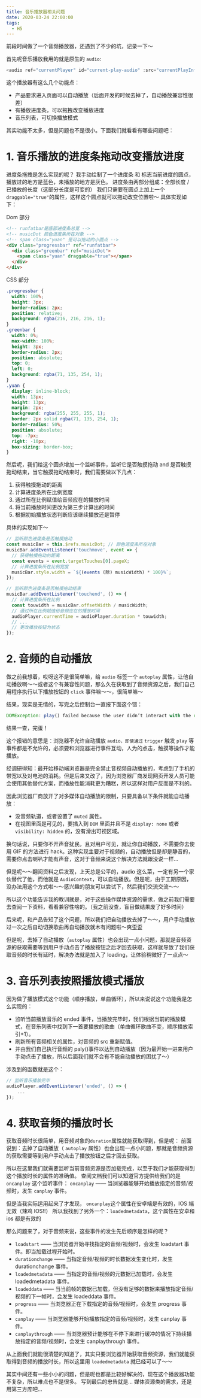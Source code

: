 ```yaml
---
title: 音乐播放器相关问题
date: 2020-03-24 22:00:00
tags:
  - H5
---
```


前段时间做了一个音频播放器，还遇到了不少的坑，记录一下～

<!-- more -->

首先呢音乐播放我用的就是原生的 `audio`:

```js
<audio ref="currentPlayer" id="current-play-audio" :src="currentPlayInfos.src"></audio>
```

这个播放器有这么几个功能点：

- 产品要求进入页面可以自动播放（后面开发的时候去掉了，自动播放兼容性很差）
- 有播放进度条，可以拖拽改变播放进度
- 音乐列表，可切换播放模式

其实功能不太多，但是问题也不是很小。下面我们就看看有哪些问题吧：

# 1. 音乐播放的进度条拖动改变播放进度

进度条拖拽是怎么实现的呢？
我手动绘制了一个进度条 和 标志当前进度的圆点，播放过的地方是蓝色，未播放的地方是灰色。
进度条由两部分组成：全部长度 / 已播放的长度（这部分长度是可变的）
我们只需要在圆点上加上一个 `draggable="true"`的属性，这样这个圆点就可以拖动改变位置啦～
具体实现如下：

Dom 部分

```html
<!-- runfatbar是底部进度条总宽 -->
<!-- musicDot 颜色进度条所在对象 -->
<!-- span class="yuan" 是可以拖动的小圆点 -->
<div class="progressbar" ref="runfatbar">
  <div class="greenbar" ref="musicDot">
    <span class="yuan" draggable="true"></span>
  </div>
</div>
```

CSS 部分

```css
.progressbar {
  width: 100%;
  height: 3px;
  border-radius: 2px;
  position: relative;
  background: rgba(216, 216, 216, 1);
}
.greenbar {
  width: 0%;
  max-width: 100%;
  height: 3px;
  border-radius: 2px;
  position: absolute;
  top: 0;
  left: 0;
  background: rgba(71, 135, 254, 1);
}
.yuan {
  display: inline-block;
  width: 13px;
  height: 13px;
  margin: 2px;
  background: rgba(255, 255, 255, 1);
  border: 2px solid rgba(71, 135, 254, 1);
  border-radius: 50%;
  position: absolute;
  top: -7px;
  right: -10px;
  box-sizing: border-box;
}
```

然后呢，我们给这个圆点增加一个监听事件，监听它是否触摸拖动 and 是否触摸拖动结束，当它触摸拖动结束时，我们需要做以下几点：

1. 获得触摸拖动的距离
2. 计算进度条所在比例宽度
3. 通过所在比例赋值给音频应在的播放时间
4. 将当前播放时间更改为第三步计算出的时间
5. 根据初始播放状态判断应该继续播放还是暂停

具体的实现如下～

```js
// 监听颜色进度条是否触摸拖动
const musicBar = this.$refs.musicDot; // 颜色进度条所在对象
musicBar.addEventListener('touchmove', event => {
  // 获得触摸拖动的距离
  const events = event.targetTouches[0].pageX;
  // 计算进度条所在比例宽度
  musicBar.style.width = `${(events (除) musicWidth) * 100}%`;
});

// 监听颜色进度条是否触摸拖动结束
musicBar.addEventListener('touchend', () => {
  // 计算进度条所在比例
  const touwidth = musicBar.offsetWidth / musicWidth;
  // 通过所在比例赋值给音频应在的播放时间
  audioPlayer.currentTime = audioPlayer.duration * touwidth;
  // ...
  // 更改播放按钮为状态
});
```

# 2. 音频的自动播放

做之前我想着，哎呀这不是很简单嘛，给 `audio` 标签一个 `autoplay` 属性，让他自动播放啊～～或者这个有兼容性问题，那么久在获取到了音频资源之后，我们自己用程序执行以下播放按钮的 `click` 事件嘛～～，很简单嘛～

结果，现实是无情的，写完之后控制台一直报下面这个错：

```js
DOMException: play() failed because the user didn’t interact with the document first.
```

结果一查，完蛋！

这个报错的意思是：浏览器不允许自动播放 `audio，即使通过` `trigger` 触发 `play` 等事件都是不允许的，必须要和浏览器进行事件互动，人为的点击，触摸等操作才能播放。

经调研得知：最开始移动端浏览器是完全禁止音视频自动播放的，考虑到了手机的带宽以及对电池的消耗。但是后来又改了，因为浏览器厂商发现网页开发人员可能会使用其他替代方案，而播放性能消耗更为糟糕，所以这样对用户反而是不利的。

因此浏览器厂商放开了对多媒体自动播放的限制，只要具备以下条件就能自动播放：

- 没音频轨道，或者设置了 `muted` 属性。
- 在视图里面是可见的，要插入到 `DOM` 里面并且不是 `display: none` 或者 `visibility: hidden` 的，没有滑出可视区域。


换句话说，只要你不开声音扰民，且对用户可见，就让你自动播放，不需要你去使用 GIF 的方法进行 hack。这种实现主要对于视频的，自动播放但是却是静音的，需要你点击喇叭才能有声音，这对于音频来说这个解决方法就跟没说一样...


但是呢～～翻阅资料之后发现，上天总是公平的，audio 这么菜，一定有另一个家伙替代了他，而他就是 `AudioContext`，可以自动播放。但是呢，由于工期原因，没办法用这个方式啦～～感兴趣的朋友可以尝试下，然后我们交流交流～～


所以这个功能告诉我的教训就是，对于这些操作媒体资源的需求，做之前我们需要去查阅一下资料，看看兼容性啥的。（我之前没查，盲目做结果废了好多时间）

后来呢，和产品告知了这个问题，所以我们把自动播放去掉了～～，用户手动播放过一次之后自动切换歌曲再自动播放就木有问题啦～爽歪歪


但是呢，去掉了自动播放（`autoplay` 属性）也会出现一点小问题，那就是音频资源的获取需要等到用户手动点击了播放按钮之后才回去获取，这样就导致了我们获取音频的时长有延时，解决办法就是加入了 loading，让体验稍微好了一点点～

# 3. 音乐列表按照播放模式播放

因为做了播放模式这个功能（顺序播放，单曲循环），所以来说说这个功能我是怎么实现的：

- 监听当前播放音乐的 ended 事件，当播放完毕时，我们根据当前的播放模式，在音乐列表中找到下一首要播放的歌曲（单曲循环歌曲不变，顺序播放索引+1）。
- 刷新所有音频相关的属性，对音频的 src 重新赋值。
- 并由我们自己执行音频的 paly()事件以达到自动播放（因为最开始一进来用户手动点击了播放，所以后面我们就不会有不能自动播放的困扰了～）

涉及到的函数就是这个：

```js
// 监听音乐播放完毕
audioPlayer.addEventListener('ended', () => {
    ...
});
```

# 4. 获取音频的播放时长

获取音频时长很简单，用音频对象的`duration`属性就能获取得到，但是呢：
前面说到：去掉了自动播放（ `autoplay` 属性）也会出现一点小问题，那就是音频资源的获取需要等到用户手动点击了播放按钮之后才回去获取。

所以在这里我们就需要监听当前音频资源是否加载完成，以至于我们才能获取得到这个播放时长的属性的准确值。
查阅文档我们可以知道官方提供给我们的是 `oncanplay` 这个监听事件：
`oncanplay` —— 当浏览器能够开始播放指定的音频/视频时，发生 `canplay` 事件。

但是当我实际运用起来了才发现， `oncanplay`这个属性在安卓端是有效的，IOS 端无效（辣鸡 IOS!!）
所以我找到了另外一个：`loadedmetadata`，这个属性在安卓和 ios 都是有效的

那么问题来了，对于音频来说，这些事件的发生先后顺序是怎样的呢？

- `loadstart` —— 当浏览器开始寻找指定的音频/视频时，会发生 loadstart 事件。即当加载过程开始时。
- `durationchange` —— 当指定音频/视频的时长数据发生变化时，发生 durationchange 事件。
- `loadedmetadata` —— 当指定的音频/视频的元数据已加载时，会发生 loadedmetadata 事件。
- `loadeddata` —— 当当前帧的数据已加载，但没有足够的数据来播放指定音频/视频的下一帧时，会发生 loadeddata 事件。
- `progress` —— 当浏览器正在下载指定的音频/视频时，会发生 progress 事件。
- `canplay` —— 当浏览器能够开始播放指定的音频/视频时，发生 canplay 事件。
- `canplaythrough` —— 当浏览器预计能够在不停下来进行缓冲的情况下持续播放指定的音频/视频时，会发生 canplaythrough 事件。

从上面我们就能很清楚的知道了，其实只要浏览器开始获取音频资源，我们就能获取得到音频的播放时长，所以这里用 `loadedmetadata` 就已经可以了～～

其实中间还有一些小小的问题，但是呢也都是比较好解决的，现在这个播放器功能不复杂，所以难点也不是很多。
写到最后的忠告就是... 媒体资源类的需求，还是用第三方库吧...
